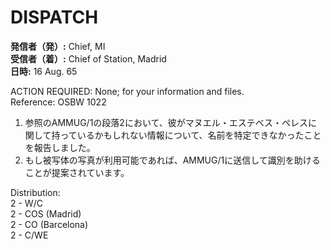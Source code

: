 # DISPATCH

**発信者（発）:** Chief, MI  
**受信者（着）:** Chief of Station, Madrid  
**日時:** 16 Aug. 65

ACTION REQUIRED: None; for your information and files.  
Reference: OSBW 1022

1. 参照のAMMUG/1の段落2において、彼がマヌエル・エステベス・ペレスに関して持っているかもしれない情報について、名前を特定できなかったことを報告しました。  
2. もし被写体の写真が利用可能であれば、AMMUG/1に送信して識別を助けることが提案されています。  

Distribution:  
2 - W/C  
2 - COS (Madrid)  
2 - CO (Barcelona)  
2 - C/WE  